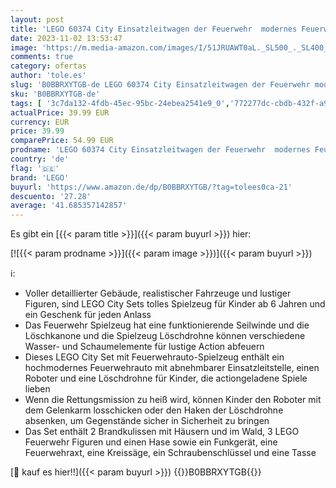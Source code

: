 ```yaml
---
layout: post
title: 'LEGO 60374 City Einsatzleitwagen der Feuerwehr  modernes Feuerwehrauto-Spielzeug mit Löschdrohnen  mit Figuren für Kinder'
date: 2023-11-02 13:53:47
image: 'https://m.media-amazon.com/images/I/51JRUAWT0aL._SL500_._SL400_.jpg'
comments: true
category: ofertas
author: 'tole.es'
slug: 'B0BBRXYTGB-de LEGO 60374 City Einsatzleitwagen der Feuerwehr modernes...'
sku: 'B0BBRXYTGB-de'
tags: [ '3c7da132-4fdb-45ec-95bc-24ebea2541e9_0','772277dc-cbdb-432f-a915-25a321e9ed8c_0','772277dc-cbdb-432f-a915-25a321e9ed8c_3901','Arborist Merchandising Root','Bauspielzeug & Konstruktionsspielzeug','Bauspielzeugsets','Custom Stores','LEGO','Lego City','Self Service','Special Features Stores','Spielzeug','Xmas23 Most wanted Toys','lego','🇩🇪', ]
actualPrice: 39.99 EUR
currency: EUR
price: 39.99
comparePrice: 54.99 EUR
prodname: 'LEGO 60374 City Einsatzleitwagen der Feuerwehr  modernes Feuerwehrauto-Spielzeug mit Löschdrohnen  mit Figuren für Kinder'
country: 'de'
flag: '🇩🇪'
brand: 'LEGO'
buyurl: 'https://www.amazon.de/dp/B0BBRXYTGB/?tag=tolees0ca-21'
descuento: '27.28'
average: '41.685357142857'
---
```


Es gibt ein [{{< param title >}}]({{< param buyurl >}}) hier:

[![{{< param prodname >}}]({{< param image >}})]({{< param buyurl >}})

ℹ️:

- Voller detaillierter Gebäude, realistischer Fahrzeuge und lustiger Figuren, sind LEGO City Sets tolles Spielzeug für Kinder ab 6 Jahren und ein Geschenk für jeden Anlass
- Das Feuerwehr Spielzeug hat eine funktionierende Seilwinde und die Löschkanone und die Spielzeug Löschdrohne können verschiedene Wasser- und Schaumelemente für lustige Action abfeuern
- Dieses LEGO City Set mit Feuerwehrauto-Spielzeug enthält ein hochmodernes Feuerwehrauto mit abnehmbarer Einsatzleitstelle, einen Roboter und eine Löschdrohne für Kinder, die actiongeladene Spiele lieben
- Wenn die Rettungsmission zu heiß wird, können Kinder den Roboter mit dem Gelenkarm losschicken oder den Haken der Löschdrohne absenken, um Gegenstände sicher in Sicherheit zu bringen
- Das Set enthält 2 Brandkulissen mit Häusern und im Wald, 3 LEGO Feuerwehr Figuren und einen Hase sowie ein Funkgerät, eine Feuerwehraxt, eine Kreissäge, ein Schraubenschlüssel und eine Tasse

[🛒 kauf es hier!!]({{< param buyurl >}})
{{<world>}}B0BBRXYTGB{{</world>}}
